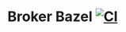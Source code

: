 # Broker Bazel [![CI](https://github.com/project-doodle/broker/actions/workflows/ci-bazel.yml/badge.svg)](https://github.com/project-doodle/doodle-broker/actions/workflows/ci-bazel.yml)
